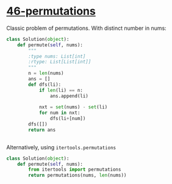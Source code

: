 # [46-permutations](https://leetcode.com/problems/permutations/)

Classic problem of permutations. With distinct number in nums:

```python
class Solution(object):
    def permute(self, nums):
        """
        :type nums: List[int]
        :rtype: List[List[int]]
        """
        n = len(nums)
        ans = []
        def dfs(li):
            if len(li) == n:
                ans.append(li)
            
            nxt = set(nums) - set(li)
            for num in nxt:
                dfs(li+[num])
        dfs([])
        return ans
        
```

Alternatively, using `itertools.permutations`

```python
class Solution(object):
    def permute(self, nums):
        from itertools import permutations
        return permutations(nums, len(nums))
```
